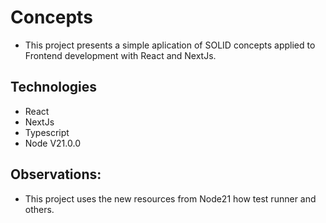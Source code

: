 # Concepts

- This project presents a simple aplication of SOLID concepts applied to Frontend development with React and NextJs.

## Technologies

- React
- NextJs
- Typescript
- Node V21.0.0

## Observations:

- This project uses the new resources from Node21 how test runner and others.
